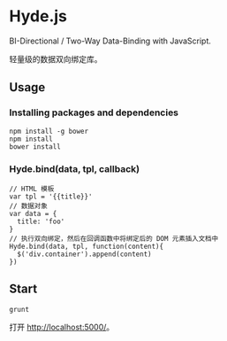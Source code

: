 Hyde.js
====

BI-Directional / Two-Way Data-Binding with JavaScript.

轻量级的数据双向绑定库。

## Usage

### Installing packages and dependencies

    npm install -g bower
    npm install
    bower install

### Hyde.bind(data, tpl, callback)

    // HTML 模板
    var tpl = '{{title}}'
    // 数据对象
    var data = {
      title: 'foo'
    }
    // 执行双向绑定，然后在回调函数中将绑定后的 DOM 元素插入文档中
    Hyde.bind(data, tpl, function(content){
      $('div.container').append(content)
    })

## Start

    grunt 

打开 <http://localhost:5000/>。
